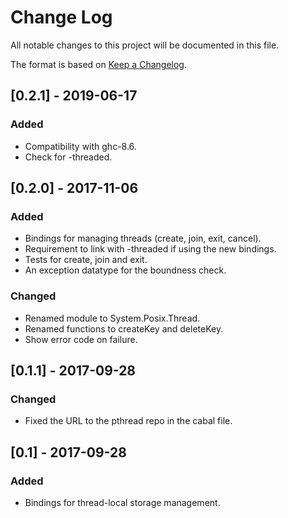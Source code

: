 # Change Log

All notable changes to this project will be documented in this file.

The format is based on [Keep a Changelog](http://keepachangelog.com/).

## [0.2.1] - 2019-06-17

### Added

* Compatibility with ghc-8.6.
* Check for -threaded.

## [0.2.0] - 2017-11-06

### Added

* Bindings for managing threads (create, join, exit, cancel).
* Requirement to link with -threaded if using the new bindings.
* Tests for create, join and exit.
* An exception datatype for the boundness check.

### Changed

* Renamed module to System.Posix.Thread.
* Renamed functions to createKey and deleteKey.
* Show error code on failure.

## [0.1.1] - 2017-09-28

### Changed

* Fixed the URL to the pthread repo in the cabal file.

## [0.1] - 2017-09-28

### Added

* Bindings for thread-local storage management.
